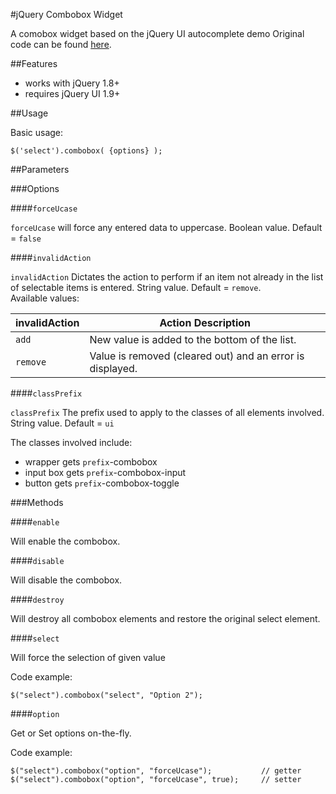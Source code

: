#jQuery Combobox Widget

A comobox widget based on the jQuery UI autocomplete demo
Original code can be found [here](http://jqueryui.com/autocomplete/#combobox).

##Features

* works with jQuery 1.8+
* requires jQuery UI 1.9+

##Usage

Basic usage:

    $('select').combobox( {options} );

##Parameters

###Options

####`forceUcase`

`forceUcase` will force any entered data to uppercase. Boolean value. Default = `false`

####`invalidAction`

`invalidAction` Dictates the action to perform if an item not already in the list of selectable items is entered. String value. Default = `remove`.  
Available values:

| invalidAction | Action Description                                        |
| ------------- | --------------------------------------------------------- |
| `add`         | New value is added to the bottom of the list.             |
| `remove`      | Value is removed (cleared out) and an error is displayed. |

####`classPrefix`

`classPrefix` The prefix used to apply to the classes of all elements involved. String value. Default = `ui`

The classes involved include:
* wrapper gets `prefix`-combobox
* input box gets `prefix`-combobox-input
* button gets `prefix`-combobox-toggle
	
###Methods

####`enable`

Will enable the combobox.

####`disable`

Will disable the combobox.

####`destroy`

Will destroy all combobox elements and restore the original select element.

####`select`

Will force the selection of given value

Code example:

	$("select").combobox("select", "Option 2");

####`option`

Get or Set options on-the-fly.

Code example:

	$("select").combobox("option", "forceUcase");			// getter
	$("select").combobox("option", "forceUcase", true);		// setter

